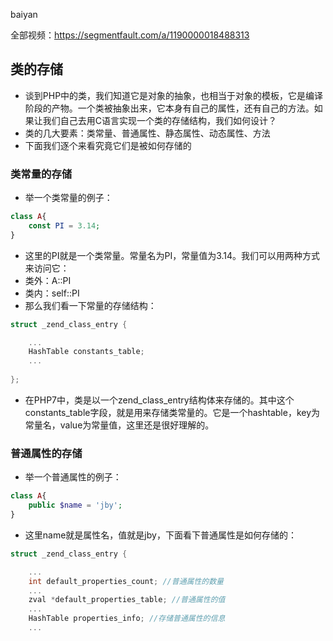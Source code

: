 baiyan

全部视频：https://segmentfault.com/a/1190000018488313

## 类的存储
 - 谈到PHP中的类，我们知道它是对象的抽象，也相当于对象的模板，它是编译阶段的产物。一个类被抽象出来，它本身有自己的属性，还有自己的方法。如果让我们自己去用C语言实现一个类的存储结构，我们如何设计？
 - 类的几大要素：类常量、普通属性、静态属性、动态属性、方法
 - 下面我们逐个来看究竟它们是被如何存储的
### 类常量的存储
 - 举一个类常量的例子：
```php
class A{
	const PI = 3.14;
}
```
  - 这里的PI就是一个类常量。常量名为PI，常量值为3.14。我们可以用两种方式来访问它：
  - 类外：A::PI
  - 类内：self::PI
  - 那么我们看一下常量的存储结构：
```c
struct _zend_class_entry {

	...
	HashTable constants_table;
	...
	
};
```
 - 在PHP7中，类是以一个zend_class_entry结构体来存储的。其中这个constants_table字段，就是用来存储类常量的。它是一个hashtable，key为常量名，value为常量值，这里还是很好理解的。
### 普通属性的存储
 - 举一个普通属性的例子：
```php
class A{
	public $name = 'jby';
}
```
 - 这里name就是属性名，值就是jby，下面看下普通属性是如何存储的：
```c
struct _zend_class_entry {

	...
	int default_properties_count; //普通属性的数量
	...
	zval *default_properties_table; //普通属性的值
	...
	HashTable properties_info; //存储普通属性的信息
	... 
	
```
